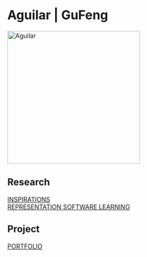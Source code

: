 
# Aguilar | GuFeng

 <img alt="Aguilar" src="https://github.com/steenblikrs/2021-Spring-Studio/blob/c053535b134851573584310c10c19875938fc2f9/students/Aguilar/ASSETS/%E5%8E%BB%E8%89%B2%E7%85%A7.jpg?raw=true" width="300">

## Research
[INSPIRATIONS](https://steenblikrs.github.io/2021-Spring-Studio/students/Aguilar/inspiration)
<br/>
[REPRESENTATION SOFTWARE LEARNING](https://steenblikrs.github.io/2021-Spring-Studio/students/Aguilar/representation)
<br/>

## Project
[PORTFOLIO](https://architecture88620687.wordpress.com/)
<br/>






















